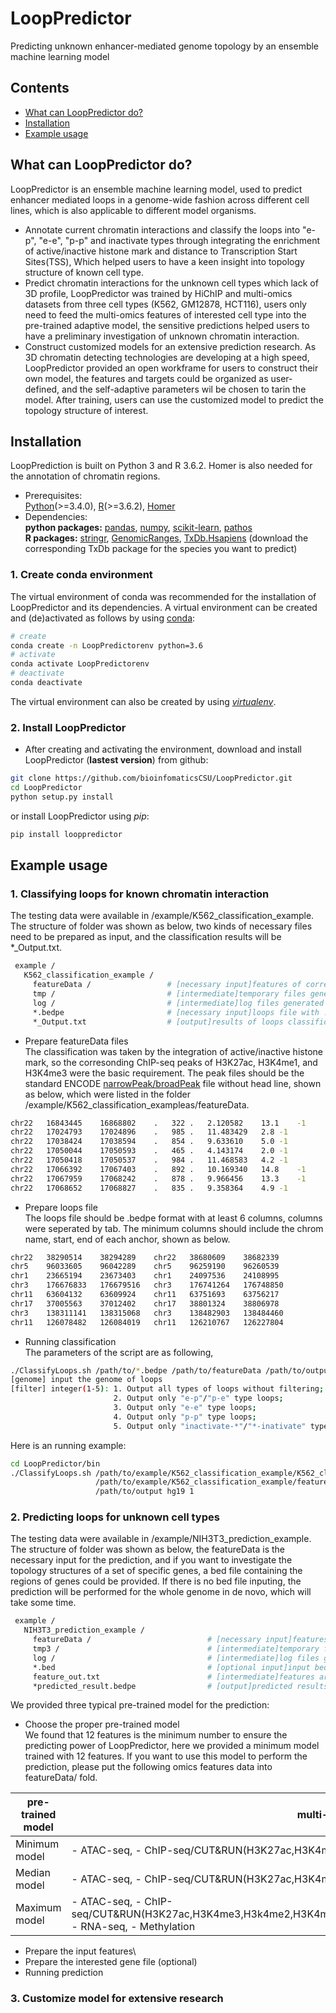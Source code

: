 # LoopPredictor
Predicting unknown enhancer-mediated genome topology by an ensemble machine learning model

## Contents
- [What can LoopPredictor do?](#What-can-LoopPredictor-do?)
- [Installation](#Installation)
- [Example usage](#Example-usage)

## What can LoopPredictor do?
LoopPredictor is an ensemble machine learning model, used to predict enhancer mediated loops in a genome-wide fashion across different cell lines, which is also applicable to different model organisms.
 - Annotate current chromatin interactions and classify the loops into "e-p", "e-e", "p-p" and inactivate types through integrating the enrichment of active/inactive histone mark and distance to Transcription Start Sites(TSS), Which helped users to have a keen insight into topology structure of known cell type.
- Predict chromatin interactions for the unknown cell types which lack of 3D profile, LoopPredictor was trained by HiChIP and multi-omics datasets from three cell types (K562, GM12878, HCT116), users only need to feed the multi-omics features of interested cell type into the pre-trained adaptive model, the sensitive predictions helped users to have a preliminary investigation of unknown chromatin interaction.
- Construct customized models for an extensive prediction research. As 3D chromatin detecting technologies are developing at a high speed, LoopPredictor provided an open workframe for users to construct their own model, the features and targets could be organized as user-defined, and the self-adaptive parameters wil be chosen to tarin the model. After training, users can use the customized model to predict the topology structure of interest.


## Installation
LoopPrediction is built on Python 3 and R 3.6.2. Homer is also needed for the annotation of chromatin regions.  
   - Prerequisites:\
       [Python](https://www.python.org/)(>=3.4.0), [R](https://www.r-project.org/)(>=3.6.2), [Homer](http://homer.ucsd.edu/homer/)
   - Dependencies:\
   **python packages:**
       [pandas](https://pandas.pydata.org/), [numpy](http://www.numpy.org/), [scikit-learn](https://scikit-learn.org/stable/), [pathos](https://pypi.org/project/pathos/)\
   **R packages:**
       [stringr](https://stringr.tidyverse.org/), [GenomicRanges](https://bioconductor.org/packages/release/bioc/html/GenomicRanges.html), [TxDb.Hsapiens](http://bioconductor.org/packages/release/data/annotation/html/TxDb.Hsapiens.UCSC.hg19.knownGene.html) (download the corresponding TxDb package for the species you want to predict)

### 1. Create conda environment
The virtual environment of conda was recommended for the installation of LoopPredictor and its dependencies. A virtual environment can be created and (de)activated as follows by using [conda](https://conda.io/docs/):
```bash
# create
conda create -n LoopPredictorenv python=3.6
# activate
conda activate LoopPredictorenv
# deactivate
conda deactivate
```
The virtual environment can also be created by using [*virtualenv*](https://github.com/pypa/virtualenv/).

### 2. Install LoopPredictor
- After creating and activating the environment, download and install LoopPredictor (**lastest version**) from github:
```bash
git clone https://github.com/bioinfomaticsCSU/LoopPredictor.git
cd LoopPredictor
python setup.py install
```
or install LoopPredictor using *pip*:
```bash
pip install looppredictor
```
## Example usage
### 1. Classifying loops for known chromatin interaction
The testing data were available in /example/K562_classification_example. The structure of folder was shown as below, two kinds of necessary files need to be prepared as input, and the classification results will be *_Output.txt.
```bash
 example /
   K562_classification_example /
     featureData /                 # [necessary input]features of corresonding cell line input for the classification
     tmp /                         # [intermediate]temporary files generated within running
     log /                         # [intermediate]log files generated within running
     *.bedpe                       # [necessary input]loops file with .bedpe format
     *_Output.txt                  # [output]results of loops classification
```
- Prepare featureData files\
The classification was taken by the integration of active/inactive histone mark, so the corresonding ChIP-seq peaks of H3K27ac, H3K4me1, and H3K4me3 were the basic requirement. The peak files should be the standard ENCODE [narrowPeak/broadPeak](http://genome.ucsc.edu/FAQ/FAQformat#format13) file without head line, shown as below, which were listed in the folder /example/K562_classification_exampleas/featureData.
```bash
chr22	16843445	16868802	.	322	.	2.120582	13.1	-1
chr22	17024793	17024896	.	985	.	11.483429	2.8	-1
chr22	17038424	17038594	.	854	.	9.633610	5.0	-1
chr22	17050044	17050593	.	465	.	4.143174	2.0	-1
chr22	17050418	17050537	.	984	.	11.468583	4.2	-1
chr22	17066392	17067403	.	892	.	10.169340	14.8	-1
chr22	17067959	17068242	.	878	.	9.966456	13.3	-1
chr22	17068652	17068827	.	835	.	9.358364	4.9	-1
```
- Prepare loops file\
The loops file should be .bedpe format with at least 6 columns, columns were seperated by tab. The minimum columns should include the chrom name, start, end of each anchor, shown as below.
```bash
chr22	38290514	38294289	chr22	38680609	38682339
chr5	96033605	96042289	chr5	96259190	96260539
chr1	23665194	23673403	chr1	24097536	24108995
chr3	176676833	176679516	chr3	176741264	176748850
chr11	63604132	63609924	chr11	63751693	63756217
chr17	37005563	37012402	chr17	38801324	38806978
chr3	138311141	138315068	chr3	138482903	138484460
chr11	126078482	126084019	chr11	126210767	126227804
```
- Running classification\
The parameters of the script are as following,
```bash
./ClassifyLoops.sh /path/to/*.bedpe /path/to/featureData /path/to/output genome filter
[genome] input the genome of loops
[filter] integer(1-5): 1. Output all types of loops without filtering;
                       2. Output only "e-p"/"p-e" type loops;
                       3. Output only "e-e" type loops;
                       4. Output only "p-p" type loops;
                       5. Output only "inactivate-*"/"*-inativate" type loops;
```
Here is an running example:
```bash
cd LoopPredictor/bin
./ClassifyLoops.sh /path/to/example/K562_classification_example/K562_classifyLoop_example.bedpe \
                   /path/to/example/K562_classification_example/featureData \
                   /path/to/output hg19 1
```

### 2. Predicting loops for unknown cell types
The testing data were available in /example/NIH3T3_prediction_example. The structure of folder was shown as below, the featureData is the necessary input for the prediction, and if you want to investigate the topology structures of a set of specific genes, a bed file containing the regions of genes could be provided. If there is no bed file inputing, the prediction will be performed for the whole genome in de novo, which will take some time.
```bash
 example /
   NIH3T3_prediction_example /
     featureData /                          # [necessary input]features of corresonding cell line input for the prediction
     tmp3 /                                 # [intermediate]temporary files generated within running
     log /                                  # [intermediate]log files generated within running
     *.bed                                  # [optional input]input bed file of interested regions for loops prediction
     feature_out.txt                        # [intermediate]features are extracted from files within running
     *predicted_result.bedpe                # [output]predicted results of loops
```
We provided three typical pre-trained model for the prediction:
- Choose the proper pre-trained model\
We found that 12 features is the minimum number to ensure the predicting power of LoopPredictor, here we provided a minimum model trained with 12 features. If you want to use this model to perform the prediction, please put the following omics features data into featureData/ fold.

pre-trained model  | multi-omics features requirement
 ---- | ----- 
 Minimum model  | - ATAC-seq, - ChIP-seq/CUT&RUN(H3K27ac,H3K4me3)
 Median model  | - ATAC-seq, - ChIP-seq/CUT&RUN(H3K27ac,H3K4me3,H3K4me1,H3K9ac,H3K9me3,CTCF),- RNA-seq
 Maximum model | - ATAC-seq, - ChIP-seq/CUT&RUN(H3K27ac,H3K4me3,H3k4me2,H3K4me1,H3K9ac,H3K9me3,H3K36me3,H3K79me2,CTCF,ELF1,JUND,MAX,YY1), - RNA-seq, - Methylation
- Prepare the input features\
- Prepare the interested gene file (optional)
- Running prediction

### 3. Customize model for extensive research
